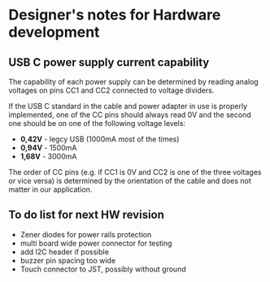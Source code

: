 <h1>Designer's notes for Hardware development</h1>
<h2>USB C power supply current capability</h2>
The capability of each power supply can be determined by reading analog voltages on pins CC1 and CC2 connected to voltage dividers.

If the USB C standard in the cable and power adapter in use is properly implemented, one of the CC pins should always read 0V and the second one should be on one of the following voltage levels:
<ul>
  <li><strong>0,42V</strong> - legcy USB (1000mA most of the times)</li>
  <li><strong>0,94V</strong> - 1500mA</li>
  <li><strong>1,68V</strong> - 3000mA</li>
</ul>
The order of CC pins (e.g. if CC1 is 0V and CC2 is one of the three voltages or vice versa) is determined by the orientation of the cable and does not matter in our application.


<h2>To do list for next HW revision</h2>
<ul>
  <li>Zener diodes for power rails protection</li>
  <li>multi board wide power connector for testing</li>
  <li>add I2C header if possible</li>
  <li>buzzer pin spacing too wide</li>
  <li>Touch connector to JST, possibly without ground</li>

</ul>